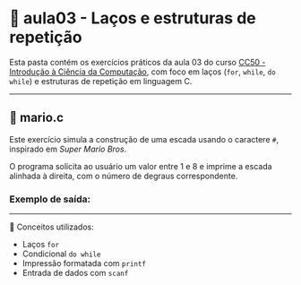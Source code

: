 # 📘 aula03 - Laços e estruturas de repetição

Esta pasta contém os exercícios práticos da aula 03 do curso [CC50 - Introdução à Ciência da Computação](https://cs50.harvard.edu/), com foco em laços (`for`, `while`, `do while`) e estruturas de repetição em linguagem C.

---

## 🧱 mario.c

Este exercício simula a construção de uma escada usando o caractere `#`, inspirado em *Super Mario Bros*.

O programa solicita ao usuário um valor entre 1 e 8 e imprime a escada alinhada à direita, com o número de degraus correspondente.

### Exemplo de saída:


---

🧠 Conceitos utilizados:
- Laços `for`
- Condicional `do while`
- Impressão formatada com `printf`
- Entrada de dados com `scanf`
